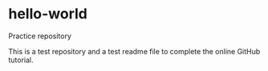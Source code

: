 # hello-world
Practice repository

This is a test repository and a test readme file to complete the online GitHub tutorial.
